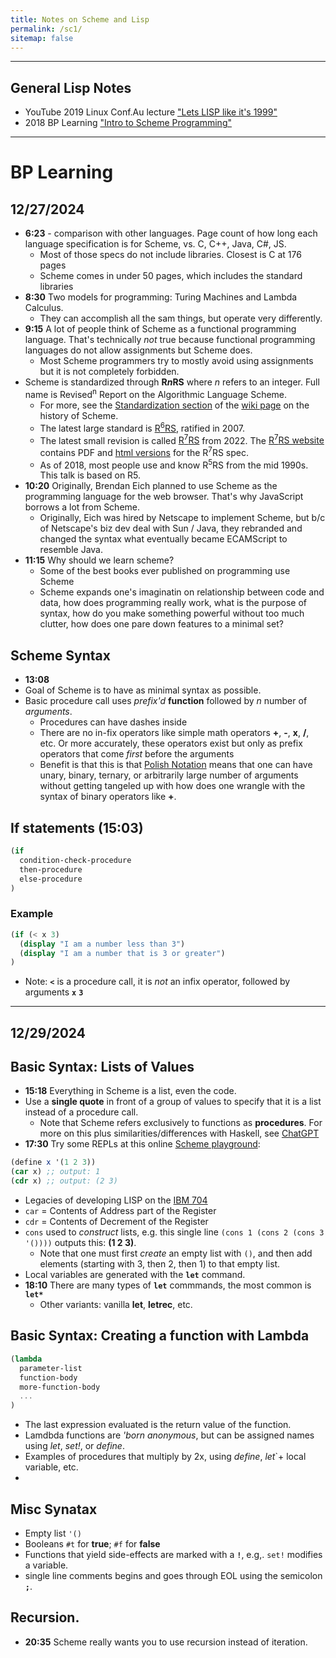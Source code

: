```yaml
---
title: Notes on Scheme and Lisp
permalink: /sc1/
sitemap: false
---
```



***


## General Lisp Notes
* YouTube 2019 Linux Conf.Au lecture ["Lets LISP like it's 1999"](https://youtu.be/hGY3uBHVVr4?si=zyiLMY61npZlMcgW&t=1950)
* 2018 BP Learning ["Intro to Scheme Programming"](https://youtu.be/6k78c8EctXI?si=-d467ZmuYGpqPkVr)

***

# BP Learning
## 12/27/2024
* **6:23** - comparison with other languages. Page count of how long each language specification is for Scheme, vs. C, C++, Java, C#, JS.  
	* Most of those specs do not include libraries. Closest is C at 176 pages
	* Scheme comes in under 50 pages, which includes the standard libraries
* **8:30** Two models for programming: Turing Machines and Lambda Calculus.
	* They can accomplish all the sam things, but operate very differently. 
* **9:15** A lot of people think of Scheme as a functional programming language. That's technically *not* true because functional programming languages do not allow assignments but Scheme does.
	* Most Scheme programmers try to mostly avoid using assignments but it is not completely forbidden.
* Scheme is standardized through **R*n*RS** where *n* refers to an integer. Full name is Revised<sup>n</sup> Report on the Algorithmic Language Scheme.
	* For more, see the [Standardization section](https://en.wikipedia.org/wiki/History_of_the_Scheme_programming_language#Standardization) of the [wiki page](https://en.wikipedia.org/wiki/History_of_the_Scheme_programming_language) on the history of Scheme.
	* The latest large standard is [R<sup>6</sup>RS](https://www.r6rs.org), ratified in 2007.
	* The latest small revision is called [R<sup>7</sup>RS](https://r7rs.org) from 2022. The [R<sup>7</sup>RS website](https://www.r6rs.org) contains PDF and [html versions](https://standards.scheme.org/corrected-r7rs/r7rs.html) for the R<sup>7</sup>RS spec.
	* As of 2018, most people use and know R<sup>5</sup>RS from the mid 1990s. This talk is based on R5.
* **10:20** Originally, Brendan Eich planned to use Scheme as the programming language for the web browser. That's why JavaScript borrows a lot from Scheme.
	* Originally, Eich was hired by Netscape to implement Scheme, but b/c of Netscape's biz dev deal with Sun / Java, they rebranded and changed the syntax what eventually became ECAMScript to resemble Java.
* **11:15** Why should we learn scheme?
	* Some of the best books ever published on programming use Scheme	
	* Scheme expands one's imaginatin on relationship between code and data, how does programming really work, what is the purpose of syntax, how do you make something powerful without too much clutter, how does one pare down features to a minimal set?

## Scheme Syntax
* **13:08**
* Goal of Scheme is to have as minimal syntax as possible. 
* Basic procedure call uses *prefix'd* **function** followed by *n* number of *arguments*.
	* Procedures can have dashes inside
	* There are no in-fix operators like simple math operators **+**, **-**, **x**, **/**, etc. Or more accurately, these operators exist but only as prefix operators that come *first* before the arguments
    * Benefit is that this is that [Polish Notation](https://en.wikipedia.org/wiki/Polish_notation) means that one can have unary, binary, ternary, or arbitrarily large number of arguments without getting tangeled up with how does one wrangle with the syntax of binary operators like **+**.

## If statements (15:03)

```scheme
(if
  condition-check-procedure
  then-procedure
  else-procedure
)
```

### Example
```scheme
(if (< x 3)
  (display "I am a number less than 3")
  (display "I am a number that is 3 or greater")
)
``` 

* Note: **`<`** is a procedure call, it is *not* an infix operator, followed by arguments **`x`** **`3`**

***

## 12/29/2024
## Basic Syntax: Lists of Values
* **15:18** Everything in Scheme is a list, even the code.
* Use a **single quote** in front of a group of values to specify that it is a list instead of a procedure call. 
	* Note that Scheme refers exclusively to functions as **procedures**. For more on this plus similarities/differences with Haskell, see [ChatGPT](https://chatgpt.com/share/6771e4ba-6388-8013-a730-2a23f4244dc5)
* **17:30** Try some REPLs at this online [Scheme playground](https://try.scheme.org):

```scheme
(define x '(1 2 3))
(car x) ;; output: 1
(cdr x) ;; output: (2 3)
```
 
* Legacies of developing LISP on the [IBM 704](https://en.wikipedia.org/wiki/IBM_704)
* `car` = Contents of Address part of the Register
* `cdr` = Contents of Decrement of the Register
* `cons` used to *construct* lists, e.g. this single line `(cons 1 (cons 2 (cons 3 '())))` outputs this: **(1 2 3)**.
	* Note that one must first *create* an empty list with `()`, and then add elements (starting with 3, then 2, then 1) to that empty list.
* Local variables are generated with the **`let`** command. 
* **18:10** There are many types of **`let`** commmands, the most common is **`let*`**
	* Other variants: vanilla **let**, **letrec**, etc.

## Basic Syntax: Creating a function with Lambda

```scheme
(lambda
  parameter-list
  function-body
  more-function-body
  ...
)
```
* The last expression evaluated is the return value of the function.
* Lamdbda functions are *'born anonymous*, but can be assigned names using *let*, *set!*, or *define*.
* Examples of procedures that multiply by 2x, using *define*, *let*`+ local variable, etc.
* 

## Misc Synatax
* Empty list `'()`
* Booleans `#t` for **true**; `#f` for **false**
* Functions that yield side-effects are marked with a **`!`**, e.g,. `set!` modifies a variable.
* single line comments begins and goes through EOL using the semicolon **`;`**.

## Recursion. 
* **20:35** Scheme really wants you to use recursion instead of iteration.
